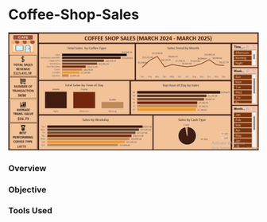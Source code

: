 # Coffee-Shop-Sales
![Dashboard Preview](https://github.com/Oluwatosin0725/Coffee-Shop-Sales/blob/main/Coffee%20Shop%20Dashboard.png)
### Overview

### Objective

### Tools Used
